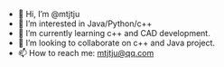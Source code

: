 - 👋 Hi, I’m @mtjtju
- 👀 I’m interested in Java/Python/c++
- 🌱 I’m currently learning c++ and CAD development.
- 💞️ I’m looking to collaborate on c++ and Java project.
- 📫 How to reach me: mtjtju@qq.com

<!---
mtjtju/mtjtju is a ✨ special ✨ repository because its `README.md` (this file) appears on your GitHub profile.
You can click the Preview link to take a look at your changes.
--->
